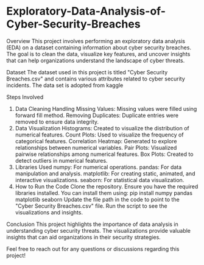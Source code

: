 # Exploratory-Data-Analysis-of-Cyber-Security-Breaches
Overview
This project involves performing an exploratory data analysis (EDA) on a dataset containing information about cyber security breaches.
The goal is to clean the data, visualize key features, and uncover insights that can help organizations understand the landscape of cyber threats.

Dataset
The dataset used in this project is titled "Cyber Security Breaches.csv" and contains various attributes related to cyber security incidents.
The data set is adopted from kaggle

Steps Involved
1. Data Cleaning
Handling Missing Values: Missing values were filled using forward fill method.
Removing Duplicates: Duplicate entries were removed to ensure data integrity.
2. Data Visualization
Histograms: Created to visualize the distribution of numerical features.
Count Plots: Used to visualize the frequency of categorical features.
Correlation Heatmap: Generated to explore relationships between numerical variables.
Pair Plots: Visualized pairwise relationships among numerical features.
Box Plots: Created to detect outliers in numerical features.
3. Libraries Used
numpy: For numerical operations.
pandas: For data manipulation and analysis.
matplotlib: For creating static, animated, and interactive visualizations.
seaborn: For statistical data visualization.
4. How to Run the Code
Clone the repository.
Ensure you have the required libraries installed. You can install them using:
pip install numpy pandas matplotlib seaborn
Update the file path in the code to point to the "Cyber Security Breaches.csv" file.
Run the script to see the visualizations and insights.


Conclusion
This project highlights the importance of data analysis in understanding cyber security threats. The visualizations provide valuable insights that can aid organizations in their security strategies.

Feel free to reach out for any questions or discussions regarding this project!
